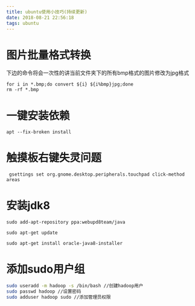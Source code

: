 ```yaml
---
title: ubuntu使用小技巧(持续更新)
date: 2018-08-21 22:56:18
tags: ubuntu
---
```


# 图片批量格式转换

下边的命令将会一次性的讲当前文件夹下的所有bmp格式的图片修改为jpg格式

```
for i in *.bmp;do convert ${i} ${i%bmp}jpg;done
rm -rf *.bmp
```

<!--*more*-->

# 一键安装依赖

```
apt --fix-broken install
```

# 触摸板右键失灵问题

```
 gsettings set org.gnome.desktop.peripherals.touchpad click-method areas
```

# 安装jdk8

```
sudo add-apt-repository ppa:webupd8team/java

sudo apt-get update

sudo apt-get install oracle-java8-installer
```

# 添加sudo用户组

```bash
sudo useradd -m hadoop -s /bin/bash //创建hadoop用户
sudo passwd hadoop //设置密码
sudo adduser hadoop sudo //添加管理员权限
```

